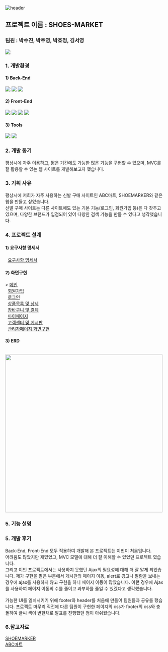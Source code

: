 ![header](https://capsule-render.vercel.app/api?type=waving&color=gradient&customColorList=0,2,2,5,30&height=300&section=header&text=SHOES%20MARKET&fontSize=90&animation=fadeIn&fontAlignY=38&desc=sujin's%20portfolio)

<h2>프로젝트 이름 : SHOES-MARKET</h2>
<h3>팀원 : 박수진, 박주영, 박효정, 김서영</h3>
<!-- 방문자수 --!>
<p>
<a href="https://hits.seeyoufarm.com"><img src="https://hits.seeyoufarm.com/api/count/incr/badge.svg?url=https%3A%2F%2Fgithub.com%2Fqkrtn0928@naver.com%2Fhit-counter&count_bg=%2379C83D&title_bg=%23555555&icon=&icon_color=%23E7E7E7&title=hits&edge_flat=false"/></a>
</p>
<div> 
<h3>1. 개발환경</h3>
<p>
<h4>1) Back-End</h4>
<img src="https://img.shields.io/badge/java-%23ED8B00.svg?style=for-the-badge&logo=openjdk&logoColor=white">
<img src="https://img.shields.io/badge/Oracle-F80000?style=for-the-badge&logo=oracle&logoColor=white">
<img src="https://img.shields.io/badge/apache%20tomcat-%23F8DC75.svg?style=for-the-badge&logo=apache-tomcat&logoColor=black">
</p>
<p>
<h4>2) Front-End</h4>
<img src="https://img.shields.io/badge/css3-%231572B6.svg?style=for-the-badge&logo=css3&logoColor=white">
<img src="https://img.shields.io/badge/html5-%23E34F26.svg?style=for-the-badge&logo=html5&logoColor=white">
<img src="https://img.shields.io/badge/javascript-%23323330.svg?style=for-the-badge&logo=javascript&logoColor=%23F7DF1E">
<img src="https://img.shields.io/badge/bootstrap-%238511FA.svg?style=for-the-badge&logo=bootstrap&logoColor=white">
</p>
<p>
<h4>3) Tools</h4>
<img src="https://img.shields.io/badge/Eclipse-FE7A16.svg?style=for-the-badge&logo=Eclipse&logoColor=white">
<img src="https://img.shields.io/badge/Windows-0078D6?style=for-the-badge&logo=windows&logoColor=white">
</p>
</div>
<div>
<h3>2. 개발 동기</h3>
<p>평상시에 자주 이용하고, 짧은 기간에도 가능한 많은 기능을 구현할 수 있으며, MVC를 잘 활용할 수 있는 웹 사이트를 개발해보고자 했습니다.</p>
<h3>3. 기획 사유</h3>
<p>
평상시에 저희가 자주 사용하는 신발 구매 사이트인 ABC마트, SHOEMARKER와 같은 웹을 만들고 싶었습니다.<br>
신발 구매 사이트는 다른 사이트에도 있는 기본 기능(로그인, 회원가입 등)은 다 갖추고 있으며, 다양한 브랜드가 입점되어 있어 다양한 검색 기능을 만들 수 있다고 생각했습니다.<br>
</p>

<div>
<h3>4. 프로젝트 설계</h3>
  <h4>1) 요구사항 명세서</h4>
  &nbsp&nbsp<a href="https://pricey-fear-6c4.notion.site/610d7fd51c624a00b831b3f22e26c939?v=144a992173424e0db42a9d018964a75d">요구사항 명세서</a>
  <h4>2) 화면구현</h4>
  > <a href="https://share.balsamiq.com/c/3p2Z1s6ePVpknwkYtB9Qq4.png">메인</a><br>
  &nbsp&nbsp<a href="https://share.balsamiq.com/c/4PmazuHffRBnPg8jsjHx1h.png">회원가입</a><br>
  &nbsp&nbsp<a href="https://share.balsamiq.com/c/viK4sR9oy8Xdo4L24DQKWG.png">로그인</a><br>
  &nbsp&nbsp<a href="https://share.balsamiq.com/c/gkmSeif993LZYTkPrFqNSr.png">상품목록 및 상세</a><br>
  &nbsp&nbsp<a href="https://share.balsamiq.com/c/krUJB3KZMt9efQGbXuAtuZ.png">장바구니 및 결제</a><br>
  &nbsp&nbsp<a href="https://share.balsamiq.com/c/vB9Ku8AbA2cptHSioPZdNY.png">마이페이지</a><br>
  &nbsp&nbsp<a href="https://share.balsamiq.com/c/r44SBrLUh9cvN9CGexULCX.png">고객센터 및 게시판</a><br>
  &nbsp&nbsp<a href="https://share.balsamiq.com/c/mwSvBNNghazwSA2T1FV1gs.png">관리자페이지 화면구현</a><br>
  <h4>3) ERD</h4>
  &nbsp&nbsp<img width="500" src="https://github.com/sjin0928/SHOES-MARKET/assets/143140370/ddb4239a-1bda-4667-9a99-606566220621">
</div>
<h3>5. 기능 설명</h3>

<h3>5. 개발 후기</h3>
<p>
Back-End, Front-End 모두 적용하여 개발해 본 프로젝트는 이번이 처음입니다.<br>
어려움도 많았지만 재밌었고, MVC 모델에 대해 더 잘 이해할 수 있었던 프로젝트 였습니다.<br>
그리고 이번 프로젝트에서는 사용하지 못했던 Ajax의 필요성에 대해 더 잘 알게 되었습니다.
제가 구현을 맡은 부분에서 게시판의 페이지 이동, alert로 경고나 알람을 보내는 경우에 ajax를 사용하지 않고 구현을 하니 페이지 이동이 많았습니다.
이런 경우에 Ajax를 사용하여 페이지 이동의 수를 줄이고 과부하를 줄일 수 있겠다고 생각했습니다.<br>
<br>
가능한 UI를 일치시키기 위해 footer와 header를 처음에 만들어 팀원들과 공유를 했습니다. 프로젝트 마무리 직전에 다른 팀원이 구현한 페이지의
css가 footer의 css와 충돌하여 글씨 색이 변한채로 발표를 진행했던 점이 아쉬웠습니다.
<div>
<h3>6.참고자료</h3>
<a href="https://www.shoemarker.co.kr">SHOEMARKER</a><br>
<a href="https://grandstage.a-rt.com">ABC마트</a><br>
</div>
</div>
